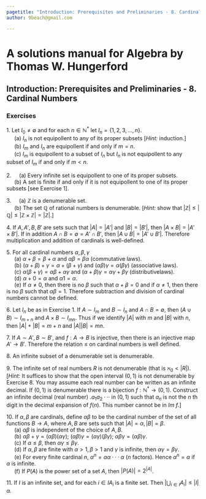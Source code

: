 ```yaml
---
pagetitle: "Introduction: Prerequisites and Preliminaries - 8. Cardinal Numbers"
author: 9beach@gmail.com

---
```


# A solutions manual for Algebra by Thomas W. Hungerford
## Introduction: Prerequisites and Preliminaries - 8. Cardinal Numbers
### Exercises

1\. Let $I_0 \ne \emptyset$ and for each $n \in \mathbb{N}^*$
let $I_n = \{1,2,3,...,n\}$.
\
&nbsp;$\quad$(a) $I_n$ is not equipollent to any of its proper subsets [*Hint:* induction.]
\
&nbsp;$\quad$(b) $I_m$ and $I_n$ are equipollent if and only if $m = n$.
\
&nbsp;$\quad$(c\) $I_m$ is equipollent to a subset of $I_n$ but $I_n$ is not equipollent to
any subset of $I_m$ if and only if $m<n$.

2\.&nbsp;$\quad$(a) Every infinite set is equipollent to one of its proper
subsets.
\
&nbsp;$\quad$(b) A set is finite if and only if it is not equipollent to
one of its proper subsets [see Exercise 1].

3\.&nbsp;$\quad$(a) $\mathbb{Z}$ is a denumerable set.
\
&nbsp;$\quad$(b) The set $\mathbb{Q}$ of rational numbers is denumerable.
[_Hint:_ show that $|\mathbb{Z}| \le |\mathbb{Q}| \le |\mathbb{Z} ×
\mathbb{Z}| = |\mathbb{Z}|$.]

4\. If $A,A',B,B'$ are sets such that $|A| = |A'|$ and $|B| = |B'|$, then
$|A × B| = |A' ×B'|$. If in addition $A\cap B = \emptyset = A'\cap B'$, then $|A\cup B| =
|A'\cup B'|$. Therefore multiplication and addition of cardinals is well-defined.

5\. For all cardinal numbers $\alpha , \beta , \gamma$
\
&nbsp;$\quad$(a) $\alpha +\beta =\beta +\alpha$ and $\alpha \beta =\beta \alpha$ (commutative laws).
\
&nbsp;$\quad$(b) $(\alpha +\beta )+\gamma =\alpha +(\beta +\gamma )$ and $(\alpha \beta )\gamma =\alpha (\beta \gamma )$ (associative laws).
\
&nbsp;$\quad$(c\) $\alpha (\beta +\gamma )=\alpha \beta +\alpha \gamma$ and $(\alpha +\beta )\gamma =\alpha \gamma +\beta \gamma$ (distributivelaws).
\
&nbsp;$\quad$(d) $\alpha +0=\alpha$ and $\alpha 1=\alpha$.
\
&nbsp;$\quad$(e) If $\alpha \ne 0$, then there is no $\beta$ such that $\alpha +\beta =0$ and
if $\alpha \ne 1$, then there is no $\beta$ such that $\alpha \beta = 1$. Therefore subtraction
and division of cardinal numbers cannot be defined.

6\. Let $I_n$ be as in Exercise 1. If $A\sim I_m$ and $B\sim I_n$ and $A\cap B=\emptyset$,
then $(A\cup B)\sim I_{m+n}$ and $A×B\sim I_{mn}$. Thus if we identify $|A|$ with $m$
and $|B|$ with $n$, then $|A| + |B| = m + n$ and $|A||B| = mn$.

7\. If $A\sim A', B\sim B'$, and $f: A \to B$ is injective, then there is an
injective map $A' \to B'$. Therefore the relation $\le$ on cardinal
numbers is well defined.

8\. An infinite subset of a denumerable set is denumerable.

9\. The infinite set of real numbers $R$ is not denumerable (that is
$\aleph_0 < |R|$). [_Hint:_ It suffices to show that the open interval
$(0, 1)$ is not denumerable by Exercise 8. You may assume each real number
can be written as an infinite decimal. If $(0, 1)$ is denumerable there is a
bijection $f : \mathbb{N}^* \to (0, 1)$. Construct an infinite decimal (real
number) $.a_1 a_2···$ in $(0, 1)$ such that $a_n$ is not the _n_ th digit in
the decimal expansion of $f(n)$. This number cannot be in $Im\text{ }f$.]

10\. If $\alpha , \beta$ are cardinals, define $\alpha \beta$ to be the cardinal number of the
set of all functions $B \to A$, where $A, B$ are sets such that $|A| = \alpha ,
|B| = \beta$.
\
&nbsp;$\quad$(a) $\alpha \beta$ is independent of the choice of $A, B$.
\
&nbsp;$\quad$(b) $\alpha \beta +\gamma = (\alpha \beta )(\alpha \gamma )$; $(\alpha \beta )\gamma = (\alpha \gamma )(\beta \gamma )$; $\alpha \beta \gamma = (\alpha \beta )\gamma$.
\
&nbsp;$\quad$(c\) If $\alpha \le \beta$, then $\alpha \gamma \le \beta \gamma$.
\
&nbsp;$\quad$(d) If $\alpha ,\beta$ are finite with $\alpha >1,\beta >1$ and $\gamma$ is infinite,
then $\alpha \gamma =\beta \gamma$.
\
&nbsp;$\quad$(e) For every finite cardinal $n$, $\alpha ^n = \alpha \alpha ···\alpha$ ($n$ factors). Hence
$\alpha ^n = \alpha$ if $\alpha$ is infinite.
\
&nbsp;$\quad$(f) If $P(A)$ is the power set of a set $A$, then $|P(A)| = 2^{|A|}$.

11\. If $I$ is an infinite set, and for each $i\in I A_i$ is a finite set.
Then $\lvert \bigcup_{i \in I}A_i \rvert \le |I|\alpha$.
